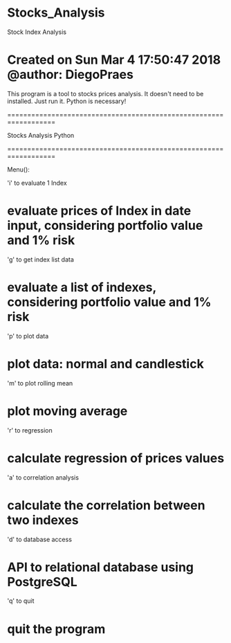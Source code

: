 # Stocks_Analysis
Stock Index Analysis
# Created on Sun Mar  4 17:50:47 2018   @author: DiegoPraes

This program is a tool to stocks prices analysis.
It doesn't need to be installed. Just run it. Python is necessary!

==================================================================

Stocks Analysis Python

==================================================================

Menu():

 'i' to evaluate 1 Index                 
 # evaluate prices of Index in date input, considering portfolio value and 1% risk

 'g' to get index list data               
 # evaluate a list of indexes, considering portfolio value and 1% risk

 'p' to plot data                        
 # plot data: normal and candlestick

 'm' to plot rolling mean                 
 # plot moving average

 'r' to regression                        
 # calculate regression of prices values

 'a' to correlation analysis              
 # calculate the correlation between two indexes

 'd' to database access                   
 # API to relational database using PostgreSQL

 'q' to quit                              
 # quit the program
